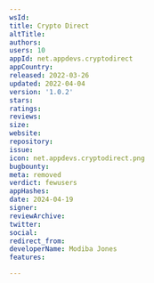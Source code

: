```yaml
---
wsId: 
title: Crypto Direct
altTitle: 
authors: 
users: 10
appId: net.appdevs.cryptodirect
appCountry: 
released: 2022-03-26
updated: 2022-04-04
version: '1.0.2'
stars: 
ratings: 
reviews: 
size: 
website: 
repository: 
issue: 
icon: net.appdevs.cryptodirect.png
bugbounty: 
meta: removed
verdict: fewusers
appHashes: 
date: 2024-04-19
signer: 
reviewArchive: 
twitter: 
social: 
redirect_from: 
developerName: Modiba Jones
features: 

---
```


